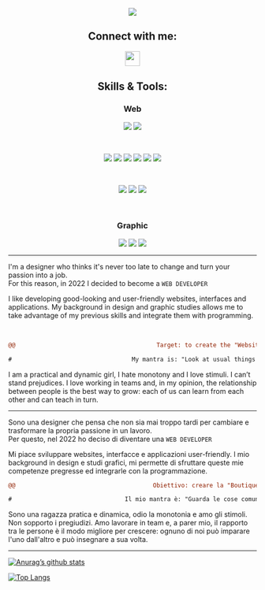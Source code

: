 
<p align="center"> <img src="https://user-images.githubusercontent.com/107913694/212719648-7246a63b-e193-4832-9a89-c8d4f052014f.png"> </p>

<h2 align="center"> Connect with me: </h2>
<p align="center"> <a href="https://www.linkedin.com/in/yushi95/](https://www.linkedin.com/in/francesca-frattini-092/"> <img src="https://raw.githubusercontent.com/yushi1007/yushi1007/main/images/linkedin.svg" width="30px"></a> </p>

<h2 align="center"> Skills & Tools: </h2>
<h3 align="center"> Web </h3>

<p align="center"> 
<img src="https://img.shields.io/badge/Visual%20Studio%20Code-0078d7.svg?style=for-the-badge&logo=visual-studio-code&logoColor=white">
<img src="https://img.shields.io/badge/figma-%23F24E1E.svg?style=for-the-badge&logo=figma&logoColor=white">
</p>

<br>

<p align="center"> 
<img src="https://img.shields.io/badge/html5-%23E34F26.svg?style=for-the-badge&logo=html5&logoColor=white">
<img src="https://img.shields.io/badge/css3-%231572B6.svg?style=for-the-badge&logo=css3&logoColor=white">
<img src="https://img.shields.io/badge/SASS-hotpink.svg?style=for-the-badge&logo=SASS&logoColor=white">
<img src="https://img.shields.io/badge/javascript-%23323330.svg?style=for-the-badge&logo=javascript&logoColor=%23F7DF1E">
<img src="https://img.shields.io/badge/typescript-%23007ACC.svg?style=for-the-badge&logo=typescript&logoColor=white">
<img src="https://img.shields.io/badge/angular-%23DD0031.svg?style=for-the-badge&logo=angular&logoColor=white">
</p>

<br>

<p align="center"> 
<img src="https://img.shields.io/badge/java-%23ED8B00.svg?style=for-the-badge&logo=java&logoColor=white">
<img src="https://img.shields.io/badge/postgres-%23316192.svg?style=for-the-badge&logo=postgresql&logoColor=white">
<img src="https://img.shields.io/badge/spring-%236DB33F.svg?style=for-the-badge&logo=spring&logoColor=white">
</p>

<br>

<h3 align="center"> Graphic </h3>

<p align="center"> 
<img src="https://img.shields.io/badge/adobe%20illustrator-%23FF9A00.svg?style=for-the-badge&logo=adobe%20illustrator&logoColor=white">
<img src="https://img.shields.io/badge/Adobe%20InDesign-49021F?style=for-the-badge&logo=adobeindesign&logoColor=white">
<img src="https://img.shields.io/badge/adobe%20photoshop-%2331A8FF.svg?style=for-the-badge&logo=adobe%20photoshop&logoColor=white">
</p>

------------------------------------------------------------------------------------------------------------------------------------------------------------------

I'm a designer who thinks it's never too late to change and turn your passion into a job. <br>
For this reason, in 2022 I decided to become a ```WEB DEVELOPER```

I like developing good-looking and user-friendly websites, interfaces and applications. 
My background in design and graphic studies allows me to take advantage of my previous skills and integrate them with programming. 

<br>

```diff
@@                                        Target: to create the "Website Boutique"                                       @@
``` 

```diff
#                                  My mantra is: "Look at usual things with unusual eyes"
```

I am a practical and dynamic girl, I hate monotony and I love stimuli. I can’t stand prejudices. 
I love working in teams and, in my opinion, the relationship between people is the best way to grow: each of us can learn from each other and can teach in turn.

------------------------------------------------------------------------------------------------------------------------------------------------------------------

Sono una designer che pensa che non sia mai troppo tardi per cambiare e trasformare la propria passione in un lavoro. <br>
Per questo, nel 2022 ho deciso di diventare una ```WEB DEVELOPER```

Mi piace sviluppare websites, interfacce e applicazioni user-friendly.
l mio background in design e studi grafici, mi permette di sfruttare queste mie competenze pregresse ed integrarle con la programmazione. 

```diff
@@                                       Obiettivo: creare la "Boutique del Website"                                        @@
``` 


```diff
#                                Il mio mantra è: "Guarda le cose comuni con occhi differenti".
```

Sono una ragazza pratica e dinamica, odio la monotonia e amo gli stimoli. Non sopporto i pregiudizi. 
Amo lavorare in team e, a parer mio, il rapporto tra le persone è il modo migliore per crescere: ognuno di noi può imparare l'uno dall'altro e può insegnare a sua volta.

------------------------------------------------------------------------------------------------------------------------------------------------------------------

[![Anurag’s github stats](https://github-readme-stats.vercel.app/api?username=yushi1007)](https://github.com/francyfrattini)

[![Top Langs](https://github-readme-stats.vercel.app/api/top-langs/?username=yushi1007&layout=compact)](https://github.com/francyfrattini)

<!--
**francyfrattini/FrancyFrattini** is a ✨ _special_ ✨ repository because its `README.md` (this file) appears on your GitHub profile.

Here are some ideas to get you started:

- 🔭 I’m currently working on ...
- 🌱 I’m currently learning ...
- 👯 I’m looking to collaborate on ...
- 🤔 I’m looking for help with ...
- 💬 Ask me about ...
- 📫 How to reach me: ...
- 😄 Pronouns: ...
- ⚡ Fun fact: ...
-->
